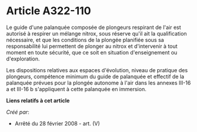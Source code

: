 # Article A322-110

Le guide d'une palanquée composée de plongeurs respirant de l'air est autorisé à respirer un mélange nitrox, sous réserve
qu'il ait la qualification nécessaire, et que les conditions de la plongée planifiée sous sa responsabilité lui permettent de
plonger au nitrox et d'intervenir à tout moment en toute sécurité, que ce soit en situation d'enseignement ou d'exploration. 

Les dispositions relatives aux espaces d'évolution, niveau de pratique des plongeurs, compétence minimum du guide de
palanquée et effectif de la palanquée prévues pour la plongée autonome à l'air dans les annexes III-16 a et III-16 b
s'appliquent à cette palanquée en immersion.

**Liens relatifs à cet article**

_Créé par_:

  - Arrêté du 28 février 2008 - art. (V)
